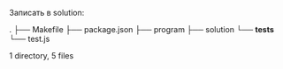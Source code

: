 Записать в solution:

.
├── Makefile
├── package.json
├── program
├── solution
└── __tests__
└── test.js

1 directory, 5 files